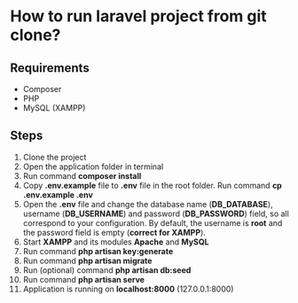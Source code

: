 # How to run laravel project from git clone?

## Requirements

-   Composer
-   PHP
-   MySQL (XAMPP)

## Steps

1. Clone the project
2. Open the application folder in terminal
3. Run command **composer install**
4. Copy **.env.example** file to **.env** file in the root folder. Run command **cp .env.example .env**
5. Open the **.env** file and change the database name (**DB_DATABASE**), username (**DB_USERNAME**) and password (**DB_PASSWORD**) field, so all correspond to your configuration. By default, the username is **root** and the password field is empty (**correct for XAMPP**).
6. Start **XAMPP** and its modules **Apache** and **MySQL**
7. Run command **php artisan key:generate**
8. Run command **php artisan migrate**
9. Run (optional) command **php artisan db:seed**
10. Run command **php artisan serve**
11. Application is running on **localhost:8000** (127.0.0.1:8000)
